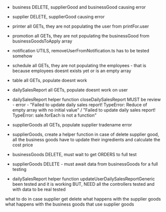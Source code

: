 - business DELETE, supplierGood and businessGood causing error
- supplier DELETE, supplierGood causing error
- printer all GETs, they are not populating the user from printFor.user
- promotion all GETs, they are not populating the businessGood from businessGoodsToApply array
- notification UTILS, removeUserFromNotification.ts has to be tested somehow
- schedule all GETs, they are not populating the employees - that is because employees doesnt exists yet or is an empty array
- table all GETs, populate doesnt work
- dailySalesReport all GETs, populate doesnt work on user
- dailySalesReport helper function closeDailySalesReport MUST be review - error - "Failed to update daily sales report! TypeError: Reduce of empty array with no initial value" / "Failed to update daily sales report! TypeError: sale.forEach is not a function"
- supplierGoods all GETs, populate supplier tradename error
- supplierGoods, create a helper function in case of delete supplier good, all the business goods have to update their ingredients and calculate the cost price
- businessGoods DELETE, must wait to get ORDERS to full test


- supplierGoods DELETE - must await data from businessGoods for a full testing
- dailySalesReport helper function updateUserDailySalesReportGeneric been tested and it is working BUT, NEED all the controllers tested and with data to be real tested




what to do in case supplier get delete
    what happens with the supplier goods
    what happens with the business goods that use supplier goods